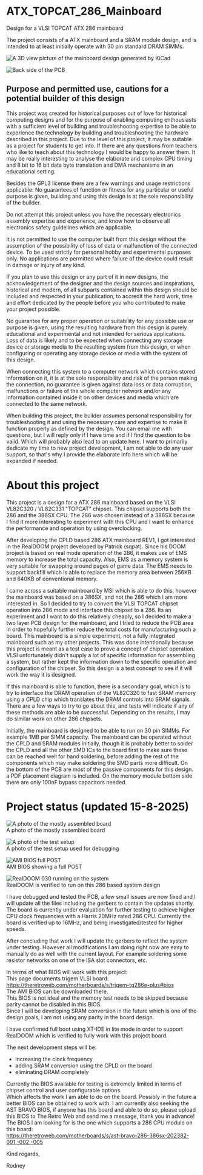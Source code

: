# ATX_TOPCAT_286_Mainboard
Design for a VLSI TOPCAT ATX 286 mainboard  

The project consists of a ATX mainboard and a SRAM module design, and is intended to at least initially operate with 30 pin standard DRAM SIMMs.  

![A 3D view picture of the mainboard design generated by KiCad](TOPCAT_REV1_Completed_FRONT.png)  

![Back side of the PCB](TOPCAT_REV1_Completed_BACK.png)  



## Purpose and permitted use, cautions for a potential builder of this design  

This project was created for historical purposes out of love for historical computing designs and for the purpose of enabling computing enthousiasts with a sufficient level of building and troubleshooting expertise to be able to experience the technology by building and troubleshooting the hardware described in this project. Due to the level of this project, it may be suitable as a project for students to get into. If there are any questions from teachers who like to teach about this technology I would be happy to answer them. It may be really interesting to analyse the elaborate and complex CPU timing and 8 bit to 16 bit data byte translation and DMA mechanisms in an educational setting.

Besides the GPL3 license there are a few warnings and usage restrictions applicable:
No guarantees of function or fitness for any particular or useful purpose is given, building and using this design is at the sole responsibility of the builder.

Do not attempt this project unless you have the necessary electronics assembly expertise and experience, and know how to observe all electronics safety guidelines which are applicable.

It is not permitted to use the computer built from this design without the assumption of the possibility of loss of data or malfunction of the connected device. To be used strictly for personal hobby and experimental purposes only. No applications are permitted where failure of the device could result in damage or injury of any kind.

If you plan to use this design or any part of it in new designs, the acknowledgement of the designer and the design sources and inspirations, historical and modern, of all subparts contained within this design should be included and respected in your publication, to accredit the hard work, time and effort dedicated by the people before you who contributed to make your project possible.

No guarantee for any proper operation or suitability for any possible use or purpose is given, using the resulting hardware from this design is purely educational and experimental and not intended for serious applications. Loss of data is likely and to be expected when connecting any storage device or storage media to the resulting system from this design, or when configuring or operating any storage device or media with the system of this design.

When connecting this system to a computer network which contains stored information on it, it is at the sole responsibility and risk of the person making the connection, no guarantee is given against data loss or data corruption, malfunctions or failure of the whole computer network and/or any information contained inside it on other devices and media which are connected to the same network.

When building this project, the builder assumes personal responsibility for troubleshooting it and using the necessary care and expertise to make it function properly as defined by the design. You can email me with questions, but I will reply only if I have time and if I find the question to be valid. Which will probably also lead to an update here. I want to primarily dedicate my time to new project development, I am not able to do any user support, so that's why I provide the elaborate info here which will be expanded if needed.

# About this project
This project is a design for a ATX 286 mainboard based on the VLSI VL82C320 / VL82C331 "TOPCAT" chipset.
This chipset supports both the 286 and the 386SX CPU.
The 286 was chosen instead of a 386SX because I find it more interesting to experiment with this CPU and I want to enhance the performance and operation by using overclocking.

After developing the CPLD based 286 ATX mainboard REV1, I got interested in the RealDOOM project developed by Patrick (sqpat).
Since his DOOM project is based on real mode operation of the 286, it makes use of EMS memory to increase the total capacity.
Also, EMS as a memory system is very suitable for swapping around pages of game data.
The EMS needs to support backfill which is able to replace the memory area between 256KB and 640KB of conventional memory.

I came across a suitable mainboard by MSI which is able to do this, however the mainboard was based on a 386SX, and not the 286 which I am more interested in.
So I decided to try to convert the VLSI TOPCAT chipset operation into 286 mode and interface this chipset to a 286.
Its an experiment and I want to do this relatively cheaply, so I decided to make a two layer PCB design for the mainboard, and I tried to reduce the PCB area in order to hopefully further reduce the total costs for manufacturing such a board.
This mainboard is a simple experiment, not a fully integrated mainboard such as my other projects. This was done intentionally because this project is meant as a test case to prove a concept of chipset operation. VLSI unfortunately didn't supply a lot of specific information for assembling a system, but rather kept the information down to the specific operation and configuration of the chipset.  So this design is a test concept to see if it will work the way it is designed.

If this mainboard is able to function, there is a secondary goal, which is to try to interface the DRAM operation of the VL82C320 to fast SRAM memory using a CPLD chip which translates the DRAM controls into SRAM signals. There are a few ways to try to go about this, and tests will indicate if any of these methods are able to be successful. Depending on the results, I may do similar work on other 286 chipsets.

Initially, the mainboard is designed to be able to run on 30 pin SIMMs. For example 1MB per SIMM capacity.
The mainboard can be operated without the CPLD and SRAM modules initially, though it is probably better to solder the CPLD and all the other SMD ICs to the board first to make sure these can be reached well for hand soldering, before adding the rest of the components which may make soldering the SMD parts more difficult.
On the bottom of the PCB are most of the passive components for this design. a PDF placement diagram is included.
On the memory module bottom side there are only 100nF bypass capacitors needed.

# Project status (updated 15-8-2025)  

![A photo of the mostly assembled board](Img_6325s.jpg)  
A photo of the mostly assembled board

![A photo of the test setup](Img_6319s.jpg)  
A photo of the test setup used for debugging

![AMI BIOS full POST](Img_6312s.jpg)  
AMI BIOS showing a full POST

![RealDOOM 030 running on the system](Img_6323s.jpg)  
RealDOOM is verified to run on this 286 based system design

I have debugged and tested the PCB, a few small issues are now fixed and I will update all the files including the gerbers to contain the updates shortly.
The board is currently under evaluation for further testing to achieve higher CPU clock frequencies with a Harris 20MHz rated 286 CPU.
Currently the board is verified up to 16MHz, and being investigated/tested for higher speeds.  

After concluding that work I will update the gerbers to reflect the system under testing.
However all modifications I am doing right now are easy to manually do as well with the current layout.
For example soldering some resistor networks on one of the ISA slot connectors, etc.  

In terms of what BIOS will work with this project:  
This page documents trigem VLSI board:  
https://theretroweb.com/motherboards/s/trigem-tg286e-plus#bios  
The AMI BIOS can be downloaded there.  
This BIOS is not ideal and the memory test needs to be skipped because parity cannot be disabled in this BIOS.  
Since I will be developing SRAM conversion in the future which is one of the design goals, I am not using any parity in the board design.  

I have confirmed full boot using XT-IDE in lite mode in order to support RealDOOM which is verified to fully work with this project board.  

The next development steps will be:  
- increasing the clock frequency
- adding SRAM conversion using the CPLD on the board
- eliminating DRAM completely

Currently the BIOS available for testing is extremely limited in terms of chipset control and user configurable options.  
Which affects the work I am able to do on the board.
Possibly in the future a better BIOS can be obtained to work with.
I am currently also seeking the AST BRAVO BIOS, if anyone has this board and able to do so, please upload this BIOS to The Retro Web and send me a message, thank you in advance!  
The BIOS I am looking for is the one which supports a 286 CPU module on this board:  
https://theretroweb.com/motherboards/s/ast-bravo-286-386sx-202382-001,-002,-005  

Kind regards,

Rodney
